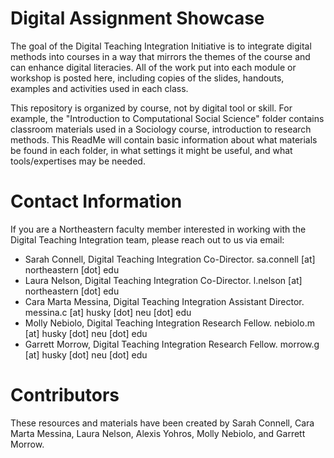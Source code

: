 # Digital Assignment Showcase

The goal of the Digital Teaching Integration Initiative is to integrate digital methods into courses in a way that mirrors the themes of the course and can enhance digital literacies.  All of the work put into each module or workshop is posted here, including copies of the slides, handouts, examples and activities used in each class.

This repository is organized by course, not by digital tool or skill. For example, the "Introduction to Computational Social Science" folder contains classroom materials used in a Sociology course, introduction to research methods. This ReadMe will contain basic information about what materials be found in each folder, in what settings it might be useful, and what tools/expertises may be needed.

# Contact Information

If you are a Northeastern faculty member interested in working with the Digital Teaching Integration team, please reach out to us via email:

- Sarah Connell, Digital Teaching Integration Co-Director. sa.connell [at] northeastern [dot] edu
- Laura Nelson, Digital Teaching Integration Co-Director. l.nelson [at] northeastern [dot] edu
- Cara Marta Messina, Digital Teaching Integration Assistant Director. messina.c [at] husky [dot] neu [dot] edu
- Molly Nebiolo, Digital Teaching Integration Research Fellow. nebiolo.m [at] husky [dot] neu [dot] edu
- Garrett Morrow, Digital Teaching Integration Research Fellow. morrow.g [at] husky [dot] neu [dot] edu


# Contributors
These resources and materials have been created by Sarah Connell, Cara Marta Messina, Laura Nelson, Alexis Yohros, Molly Nebiolo, and Garrett Morrow. 
